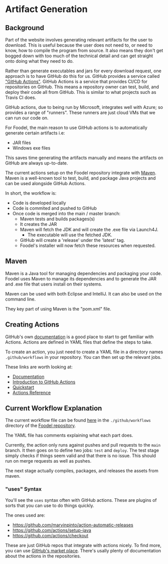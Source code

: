 # Artifact Generation

## Background

Part of the website involves generating relevant artifacts for the user to download. This is useful because the user
does not need to, or need to know, how to compile the program from source. It also means they don't get bogged down with
too much of the technical detail and can get straight onto doing what they need to do.

Rather than generate executables and jars for every download request, one approach is to have GitHub do this for us.
GitHub provides a service called ["GitHub Actions"](https://github.com/features/actions). GitHub Actions is a service
that provides CI/CD for repositories on GitHub. This means a repository owner can test, build, and deploy their code all
from GitHub. This is similar to what projects such as Travis CI does.

GitHub actions, due to being run by Microsoft, integrates well with Azure; so provides a range of "runners". These
runners are just cloud VMs that we can run our code on.

For Foodel, the main reason to use GitHub actions is to automatically generate certain artifacts i.e:

- JAR files
- Windows exe files

This saves time generating the artifacts manually and means the artifacts on GitHub are always up-to-date.

The current actions setup on the Foodel repository integrate with [Maven](https://maven.apache.org). Maven is a
well-known tool to test, build, and package Java projects and can be used alongside GitHub Actions.

In short, the workflow is:
- Code is developed locally
- Code is commited and pushed to GitHub
- Once code is merged into the main / master branch:
  - Maven tests and builds packages(s)
  - It creates the JAR
  - Maven will fetch the JDK and will create the .exe file via Launch4J.
    - The executable will use the fetched JDK.
  - GitHub will create a 'release' under the 'latest' tag.
  - Foodel's installer will now fetch these resources when requested.


## Maven 

Maven is a Java tool for managing dependencies and packaging your code. Foodel uses Maven to manage its dependencies and to generate the JAR and .exe file that users install on their systems. 

Maven can be used with both Eclipse and IntelliJ. It can also be used on the command line.

They key part of using Maven is the "pom.xml" file.

## Creating Actions

GitHub's own [documentation](https://docs.github.com/en/actions) is a good place to start to get familiar with Actions.
Actions are defined in YAML files that define the steps to take.

To create an action, you just need to create a YAML file in a directory names `.github/workflows` in your repository.
You can then set up the relevant jobs.

These links are worth looking at:

- [Documentation](https://docs.github.com/en/actions)
- [Introduction to GitHub Actions](https://docs.github.com/en/actions/learn-github-actions/introduction-to-github-actions)
- [Quickstart](https://docs.github.com/en/actions/quickstart)
- [Actions Reference](https://docs.github.com/en/actions/reference)

## Current Workflow Explanation

The current workflow file can be found [here](https://github.com/NeilUrquhart/foodel/.github/workflows/release.yml) in
the `./github/workflows` directory of the [Foodel repository](https://github.com/NeilUrquhart/foodel).

The YAML file has comments explaining what each part does.

Currently, the action only runs against pushes and pull requests to the `main` branch. It then goes on to define two jobs: `test` and `deploy`. The test stage simply checks if things seem valid and that there is no issue. This should run on merge requests as well as pushes. 

The next stage actually compiles, packages, and releases the assets from maven. 

### "uses" Syntax

You'll see the `uses` syntax often with GitHub actions. These are plugins of sorts that you can use to do things quickly.

The ones used are:

- https://github.com/marvinpinto/action-automatic-releases
- https://github.com/actions/setup-java
- https://github.com/actions/checkout

These are just GitHub repos that integrate with actions nicely. To find more,
you can use [GitHub's market place](https://github.com/marketplace). There's
usally plenty of documentation about the actions in the repositories.
